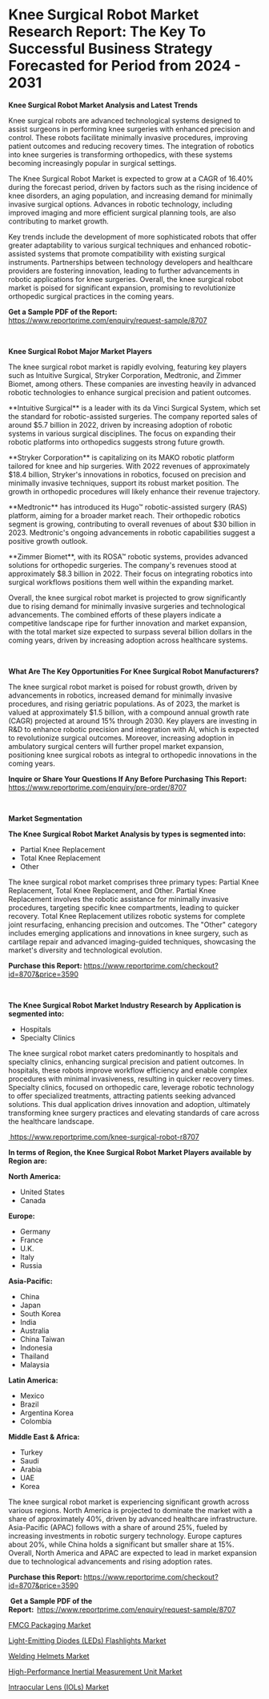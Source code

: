 <p><h1>Knee Surgical Robot Market Research Report: The Key To Successful Business Strategy Forecasted for Period from 2024 - 2031</h1></p><p><strong>Knee Surgical Robot Market Analysis and Latest Trends</strong></p>
<p><p>Knee surgical robots are advanced technological systems designed to assist surgeons in performing knee surgeries with enhanced precision and control. These robots facilitate minimally invasive procedures, improving patient outcomes and reducing recovery times. The integration of robotics into knee surgeries is transforming orthopedics, with these systems becoming increasingly popular in surgical settings.</p><p>The Knee Surgical Robot Market is expected to grow at a CAGR of 16.40% during the forecast period, driven by factors such as the rising incidence of knee disorders, an aging population, and increasing demand for minimally invasive surgical options. Advances in robotic technology, including improved imaging and more efficient surgical planning tools, are also contributing to market growth. </p><p>Key trends include the development of more sophisticated robots that offer greater adaptability to various surgical techniques and enhanced robotic-assisted systems that promote compatibility with existing surgical instruments. Partnerships between technology developers and healthcare providers are fostering innovation, leading to further advancements in robotic applications for knee surgeries. Overall, the knee surgical robot market is poised for significant expansion, promising to revolutionize orthopedic surgical practices in the coming years.</p></p>
<p><strong>Get a Sample PDF of the Report:&nbsp;</strong> <a href="https://www.reportprime.com/enquiry/request-sample/8707">https://www.reportprime.com/enquiry/request-sample/8707</a></p>
<p>&nbsp;</p>
<p><strong>Knee Surgical Robot Major Market Players</strong></p>
<p><p>The knee surgical robot market is rapidly evolving, featuring key players such as Intuitive Surgical, Stryker Corporation, Medtronic, and Zimmer Biomet, among others. These companies are investing heavily in advanced robotic technologies to enhance surgical precision and patient outcomes.</p><p>**Intuitive Surgical** is a leader with its da Vinci Surgical System, which set the standard for robotic-assisted surgeries. The company reported sales of around $5.7 billion in 2022, driven by increasing adoption of robotic systems in various surgical disciplines. The focus on expanding their robotic platforms into orthopedics suggests strong future growth.</p><p>**Stryker Corporation** is capitalizing on its MAKO robotic platform tailored for knee and hip surgeries. With 2022 revenues of approximately $18.4 billion, Stryker's innovations in robotics, focused on precision and minimally invasive techniques, support its robust market position. The growth in orthopedic procedures will likely enhance their revenue trajectory.</p><p>**Medtronic** has introduced its Hugo™ robotic-assisted surgery (RAS) platform, aiming for a broader market reach. Their orthopedic robotics segment is growing, contributing to overall revenues of about $30 billion in 2023. Medtronic's ongoing advancements in robotic capabilities suggest a positive growth outlook.</p><p>**Zimmer Biomet**, with its ROSA™ robotic systems, provides advanced solutions for orthopedic surgeries. The company's revenues stood at approximately $8.3 billion in 2022. Their focus on integrating robotics into surgical workflows positions them well within the expanding market.</p><p>Overall, the knee surgical robot market is projected to grow significantly due to rising demand for minimally invasive surgeries and technological advancements. The combined efforts of these players indicate a competitive landscape ripe for further innovation and market expansion, with the total market size expected to surpass several billion dollars in the coming years, driven by increasing adoption across healthcare systems.</p></p>
<p>&nbsp;</p>
<p><strong>What Are The Key Opportunities For Knee Surgical Robot Manufacturers?</strong></p>
<p><p>The knee surgical robot market is poised for robust growth, driven by advancements in robotics, increased demand for minimally invasive procedures, and rising geriatric populations. As of 2023, the market is valued at approximately $1.5 billion, with a compound annual growth rate (CAGR) projected at around 15% through 2030. Key players are investing in R&D to enhance robotic precision and integration with AI, which is expected to revolutionize surgical outcomes. Moreover, increasing adoption in ambulatory surgical centers will further propel market expansion, positioning knee surgical robots as integral to orthopedic innovations in the coming years.</p></p>
<p><strong>Inquire or Share Your Questions If Any Before Purchasing This Report:</strong> <a href="https://www.reportprime.com/enquiry/pre-order/8707">https://www.reportprime.com/enquiry/pre-order/8707</a></p>
<p>&nbsp;</p>
<p><strong>Market Segmentation</strong></p>
<p><strong>The Knee Surgical Robot Market Analysis by types is segmented into:</strong></p>
<p><ul><li>Partial Knee Replacement</li><li>Total Knee Replacement</li><li>Other</li></ul></p>
<p><p>The knee surgical robot market comprises three primary types: Partial Knee Replacement, Total Knee Replacement, and Other. Partial Knee Replacement involves the robotic assistance for minimally invasive procedures, targeting specific knee compartments, leading to quicker recovery. Total Knee Replacement utilizes robotic systems for complete joint resurfacing, enhancing precision and outcomes. The "Other" category includes emerging applications and innovations in knee surgery, such as cartilage repair and advanced imaging-guided techniques, showcasing the market's diversity and technological evolution.</p></p>
<p><strong>Purchase this Report:&nbsp;</strong><a href="https://www.reportprime.com/checkout?id=8707&price=3590">https://www.reportprime.com/checkout?id=8707&price=3590</a></p>
<p>&nbsp;</p>
<p><strong>The Knee Surgical Robot Market Industry Research by Application is segmented into:</strong></p>
<p><ul><li>Hospitals</li><li>Specialty Clinics</li></ul></p>
<p><p>The knee surgical robot market caters predominantly to hospitals and specialty clinics, enhancing surgical precision and patient outcomes. In hospitals, these robots improve workflow efficiency and enable complex procedures with minimal invasiveness, resulting in quicker recovery times. Specialty clinics, focused on orthopedic care, leverage robotic technology to offer specialized treatments, attracting patients seeking advanced solutions. This dual application drives innovation and adoption, ultimately transforming knee surgery practices and elevating standards of care across the healthcare landscape.</p></p>
<p><a href="https://www.reportprime.com/knee-surgical-robot-r8707">&nbsp;https://www.reportprime.com/knee-surgical-robot-r8707</a></p>
<p><strong>In terms of Region, the Knee Surgical Robot Market Players available by Region are:</strong></p>
<p>
    <p> <strong> North America: </strong>
        <ul>
            <li>United States</li>
            <li>Canada</li>
        </ul>
        </p> 
    <p> <strong> Europe: </strong>
        <ul>
            <li>Germany</li>
            <li>France</li>
            <li>U.K.</li>
            <li>Italy</li>
            <li>Russia</li>
        </ul>
        </p> 
    <p> <strong> Asia-Pacific: </strong>
        <ul>
            <li>China</li>
            <li>Japan</li>
            <li>South Korea</li>
            <li>India</li>
            <li>Australia</li>
            <li>China Taiwan</li>
            <li>Indonesia</li>
            <li>Thailand</li>
            <li>Malaysia</li>
        </ul>
        </p> 
    <p> <strong> Latin America: </strong>
        <ul>
            <li>Mexico</li>
            <li>Brazil</li>
            <li>Argentina Korea</li>
            <li>Colombia</li>
        </ul>
        </p> 
    <p> <strong> Middle East & Africa: </strong>
        <ul>
            <li>Turkey</li>
            <li>Saudi</li>
            <li>Arabia</li>
            <li>UAE</li>
            <li>Korea</li>
        </ul>
    </p>
    </p>
<p><p>The knee surgical robot market is experiencing significant growth across various regions. North America is projected to dominate the market with a share of approximately 40%, driven by advanced healthcare infrastructure. Asia-Pacific (APAC) follows with a share of around 25%, fueled by increasing investments in robotic surgery technology. Europe captures about 20%, while China holds a significant but smaller share at 15%. Overall, North America and APAC are expected to lead in market expansion due to technological advancements and rising adoption rates.</p></p>
<p><strong>Purchase this Report: </strong><a href="https://www.reportprime.com/checkout?id=8707&price=3590">https://www.reportprime.com/checkout?id=8707&price=3590</a></p>
<p>&nbsp;<strong>Get a Sample PDF of the Report:&nbsp;&nbsp;</strong><a href="https://www.reportprime.com/enquiry/request-sample/8707">https://www.reportprime.com/enquiry/request-sample/8707</a></p>
<p><strong></strong></p>
<p><p><a href="https://www.linkedin.com/pulse/fmcg-packaging-market-size-growth-industry-analysis-segmentation-ewhme?trackingId=tSs4YTJORQO%2B9JBS3Ykw3A%3D%3D">FMCG Packaging Market</a></p><p><a href="https://issuu.com/reportprime-2/docs/light-emitting-diodes-leds-flashlig_5b92a775ed862d">Light-Emitting Diodes (LEDs) Flashlights Market</a></p><p><a href="https://medium.com/@pelloscooterist_44143/the-global-welding-helmets-market-is-a-dynamic-and-growing-industry-2241a7909d10">Welding Helmets Market</a></p><p><a href="https://issuu.com/reportprime-2/docs/high-performance-inertial-measureme_4e2df0ed432f69">High-Performance Inertial Measurement Unit Market</a></p><p><a href="https://medium.com/@pelloscooterist_44143/the-global-intraocular-lens-iols-market-is-at-the-forefront-of-innovation-driving-rapid-d24bca0f9e0f">Intraocular Lens (IOLs) Market</a></p></p>